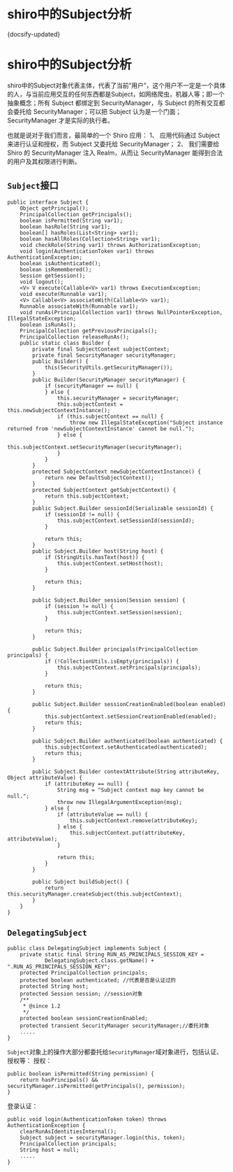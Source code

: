 
# shiro中的Subject分析
{docsify-updated}




# shiro中的Subject分析
shiro中的Subject对象代表主体，代表了当前“用户”，这个用户不一定是一个具体的人，与当前应用交互的任何东西都是Subject，如网络爬虫，机器人等；即一个抽象概念；所有 Subject 都绑定到 SecurityManager，与 Subject 的所有交互都会委托给 SecurityManager；可以把 Subject 认为是一个门面；SecurityManager 才是实际的执行者。

也就是说对于我们而言，最简单的一个 Shiro 应用：
1、 应用代码通过 Subject 来进行认证和授权，而 Subject 又委托给 SecurityManager；
2、 我们需要给 Shiro 的 SecurityManager 注入 Realm，从而让 SecurityManager 能得到合法的用户及其权限进行判断。


## `Subject`接口

    public interface Subject {
        Object getPrincipal();
        PrincipalCollection getPrincipals();
        boolean isPermitted(String var1);
        boolean hasRole(String var1);
        boolean[] hasRoles(List<String> var1);
        boolean hasAllRoles(Collection<String> var1);
        void checkRole(String var1) throws AuthorizationException;
        void login(AuthenticationToken var1) throws AuthenticationException;
        boolean isAuthenticated();
        boolean isRemembered();
        Session getSession();
        void logout();
        <V> V execute(Callable<V> var1) throws ExecutionException;
        void execute(Runnable var1);
        <V> Callable<V> associateWith(Callable<V> var1);
        Runnable associateWith(Runnable var1);
        void runAs(PrincipalCollection var1) throws NullPointerException, IllegalStateException;
        boolean isRunAs();
        PrincipalCollection getPreviousPrincipals();
        PrincipalCollection releaseRunAs();
        public static class Builder {
            private final SubjectContext subjectContext;
            private final SecurityManager securityManager;
            public Builder() {
                this(SecurityUtils.getSecurityManager());
            }
            public Builder(SecurityManager securityManager) {
                if (securityManager == null) {
                } else {
                    this.securityManager = securityManager;
                    this.subjectContext = this.newSubjectContextInstance();
                    if (this.subjectContext == null) {
                        throw new IllegalStateException("Subject instance returned from 'newSubjectContextInstance' cannot be null.");
                    } else {
                        this.subjectContext.setSecurityManager(securityManager);
                    }
                }
            }
            protected SubjectContext newSubjectContextInstance() {
                return new DefaultSubjectContext();
            }
            protected SubjectContext getSubjectContext() {
                return this.subjectContext;
            }
            public Subject.Builder sessionId(Serializable sessionId) {
                if (sessionId != null) {
                    this.subjectContext.setSessionId(sessionId);
                }

                return this;
            }
            public Subject.Builder host(String host) {
                if (StringUtils.hasText(host)) {
                    this.subjectContext.setHost(host);
                }

                return this;
            }

            public Subject.Builder session(Session session) {
                if (session != null) {
                    this.subjectContext.setSession(session);
                }

                return this;
            }

            public Subject.Builder principals(PrincipalCollection principals) {
                if (!CollectionUtils.isEmpty(principals)) {
                    this.subjectContext.setPrincipals(principals);
                }

                return this;
            }

            public Subject.Builder sessionCreationEnabled(boolean enabled) {
                this.subjectContext.setSessionCreationEnabled(enabled);
                return this;
            }

            public Subject.Builder authenticated(boolean authenticated) {
                this.subjectContext.setAuthenticated(authenticated);
                return this;
            }

            public Subject.Builder contextAttribute(String attributeKey, Object attributeValue) {
                if (attributeKey == null) {
                    String msg = "Subject context map key cannot be null.";
                    throw new IllegalArgumentException(msg);
                } else {
                    if (attributeValue == null) {
                        this.subjectContext.remove(attributeKey);
                    } else {
                        this.subjectContext.put(attributeKey, attributeValue);
                    }

                    return this;
                }
            }

            public Subject buildSubject() {
                return this.securityManager.createSubject(this.subjectContext);
            }
        }
    }


## `DelegatingSubject`

    public class DelegatingSubject implements Subject {
        private static final String RUN_AS_PRINCIPALS_SESSION_KEY =
                DelegatingSubject.class.getName() + ".RUN_AS_PRINCIPALS_SESSION_KEY";
        protected PrincipalCollection principals;
        protected boolean authenticated; //代表是否是认证过的
        protected String host;
        protected Session session; //session对象
        /**
         * @since 1.2
         */
        protected boolean sessionCreationEnabled;
        protected transient SecurityManager securityManager;//委托对象
        .....
    }
`Subject`对象上的操作大部分都委托给`SecurityManager`域对象进行，包括认证、授权等：
授权：

    public boolean isPermitted(String permission) {
        return hasPrincipals() && securityManager.isPermitted(getPrincipals(), permission);
    }

登录认证：

    public void login(AuthenticationToken token) throws AuthenticationException {
        clearRunAsIdentitiesInternal();
        Subject subject = securityManager.login(this, token);
        PrincipalCollection principals;
        String host = null;
        .....
    }
